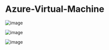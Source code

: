# Azure-Virtual-Machine
![image](https://github.com/Alvaro5473/Azure-Virtual-Machine/assets/115600502/39c10e29-7973-4d58-85b7-a2e255ab4715)

![image](https://github.com/Alvaro5473/Azure-Virtual-Machine/assets/115600502/16eab961-4b54-4365-9244-f27e9072fcb2)

![image](https://github.com/Alvaro5473/Azure-Virtual-Machine/assets/115600502/bbdd477a-28fc-42c7-b485-15e4017a1761)
